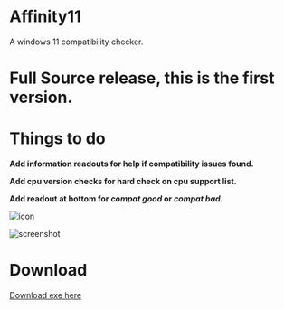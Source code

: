 # Affinity11
A windows 11 compatibility checker.

# Full Source release, this is the first version.

# Things to do
**Add information readouts for help if compatibility issues found.**

**Add cpu version checks for hard check on cpu support list.**

**Add readout at bottom for *compat good* or *compat bad*.**

![icon](https://i.imgur.com/uS1HhtV.png)

![screenshot](https://i.imgur.com/ahYUE73.png)

# Download

[Download exe here](https://github.com/mag-nif-i-cent/Affinity11/raw/master/Affinity11.exe)
